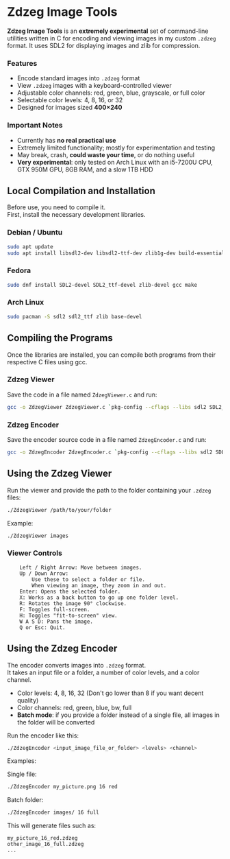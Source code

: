 # Zdzeg Image Tools

**Zdzeg Image Tools** is an **extremely experimental** set of command-line utilities written in C for encoding and viewing images in my custom `.zdzeg` format. It uses SDL2 for displaying images and zlib for compression.  

### Features
- Encode standard images into `.zdzeg` format
- View `.zdzeg` images with a keyboard-controlled viewer
- Adjustable color channels: red, green, blue, grayscale, or full color
- Selectable color levels: 4, 8, 16, or 32
- Designed for images sized **400×240**  

### Important Notes
- Currently has **no real practical use**
- Extremely limited functionality; mostly for experimentation and testing
- May break, crash, **could waste your time**, or do nothing useful
- **Very experimental**: only tested on Arch Linux with an i5-7200U CPU, GTX 950M GPU, 8GB RAM, and a slow 1TB HDD

## Local Compilation and Installation

Before use, you need to compile it.  
First, install the necessary development libraries.

### Debian / Ubuntu
```bash
sudo apt update
sudo apt install libsdl2-dev libsdl2-ttf-dev zlib1g-dev build-essential
```

### Fedora
```bash
sudo dnf install SDL2-devel SDL2_ttf-devel zlib-devel gcc make
```

### Arch Linux
```bash
sudo pacman -S sdl2 sdl2_ttf zlib base-devel
```

## Compiling the Programs

Once the libraries are installed, you can compile both programs from their respective C files using gcc.

### Zdzeg Viewer
Save the code in a file named `ZdzegViewer.c` and run:
```bash
gcc -o ZdzegViewer ZdzegViewer.c `pkg-config --cflags --libs sdl2 SDL2_ttf` -lz
```

### Zdzeg Encoder
Save the encoder source code in a file named `ZdzegEncoder.c` and run:
```bash
gcc -o ZdzegEncoder ZdzegEncoder.c `pkg-config --cflags --libs sdl2 SDL2_ttf` -lz
```

## Using the Zdzeg Viewer

Run the viewer and provide the path to the folder containing your `.zdzeg` files:
```bash
./ZdzegViewer /path/to/your/folder
```

Example:
```bash
./ZdzegViewer images
```

### Viewer Controls
```text
    Left / Right Arrow: Move between images.
    Up / Down Arrow:
        Use these to select a folder or file.
        When viewing an image, they zoom in and out.
    Enter: Opens the selected folder.
    X: Works as a back button to go up one folder level.
    R: Rotates the image 90° clockwise.
    F: Toggles full-screen.
    H: Toggles "fit-to-screen" view.
    W A S D: Pans the image.
    Q or Esc: Quit.
```

## Using the Zdzeg Encoder

The encoder converts images into `.zdzeg` format.  
It takes an input file or a folder, a number of color levels, and a color channel.

- Color levels: 4, 8, 16, 32  (Don't go lower than 8 if you want decent quality)  
- Color channels: red, green, blue, bw, full  
- **Batch mode**: if you provide a folder instead of a single file, all images in the folder will be converted

Run the encoder like this:
```bash
./ZdzegEncoder <input_image_file_or_folder> <levels> <channel>
```

Examples:

Single file:
```bash
./ZdzegEncoder my_picture.png 16 red
```

Batch folder:
```bash
./ZdzegEncoder images/ 16 full
```

This will generate files such as:
```text
my_picture_16_red.zdzeg
other_image_16_full.zdzeg
...

